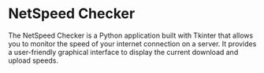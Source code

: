 # NetSpeed Checker

The NetSpeed Checker is a Python application built with Tkinter that allows you to monitor the speed of your internet connection on a server. It provides a user-friendly graphical interface to display the current download and upload speeds.
